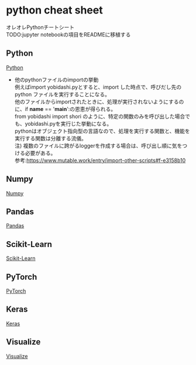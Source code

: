 # python cheat sheet
オレオレPythonチートシート  
TODO:jupyter notebookの項目をREADMEに移植する  

## Python
[Python](python_cheet_sheet.ipynb)  
- 他のpythonファイルのimportの挙動  
例えばimport yobidashi.pyとすると、import した時点で、呼びだし先のpython ファイルを実行することになる。  
他のファイルからimportされたときに、処理が実行されないようにするのに、if __name__ == '__main__':の恩恵が得られる。  
from yobidashi import shori のように、特定の関数のみを呼び出した場合でも、yobidashi.pyを実行じた挙動になる。  
pythonはオブジェクト指向型の言語なので、処理を実行する関数と、機能を実行する関数は分離する流儀。  
注) 複数のファイルに跨がるloggerを作成する場合は、呼び出し順に気をつける必要がある。  
参考:https://www.mutable.work/entry/import-other-scripts#f-e3158b10

## Numpy
[Numpy](numpy_cheet_sheet.ipynb)  

## Pandas
[Pandas](pandas_cheat_sheet.ipynb)  

## Scikit-Learn
[Scikit-Learn](scikit-learn_cheat_sheet.ipynb)

## PyTorch
[PyTorch](pytorch_cheet_sheet.ipynb)  

## Keras
[Keras](keras_cheet_sheet.ipynb)  
  
## Visualize
[Visualize](visualize_cheat_cheet.ipynb)  
